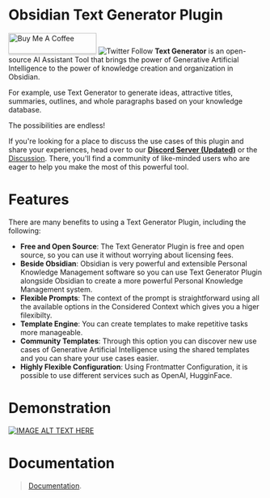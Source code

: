 
# Obsidian Text Generator Plugin 
<a href="https://www.buymeacoffee.com/haouarine" target="_blank"><img src="https://www.buymeacoffee.com/assets/img/custom_images/orange_img.png" alt="Buy Me A Coffee" style="height: 41px !important;width: 174px !important;box-shadow: 0px 3px 2px 0px rgba(190, 190, 190, 0.5) !important;-webkit-box-shadow: 0px 3px 2px 0px rgba(190, 190, 190, 0.5) !important;" ></a>
![Twitter Follow](https://img.shields.io/twitter/follow/TextGenPlugin?style=social)
**Text Generator** is an open-source AI Assistant Tool that brings the power of Generative Artificial Intelligence to the power of knowledge creation and organization in Obsidian.

For example, use Text Generator to generate ideas, attractive titles, summaries, outlines, and whole paragraphs based on your knowledge database.

The possibilities are endless!


If you're looking for a place to discuss the use cases of this plugin and share your experiences, head over to our [**Discord Server (Updated)**](https://discord.gg/BRYqetyjag) or the [Discussion](https://github.com/nhaouari/obsidian-textgenerator-plugin/discussions/categories/use-cases). There, you'll find a community of like-minded users who are eager to help you make the most of this powerful tool.

# Features

There are many benefits to using a Text Generator Plugin, including the following:

* **Free and Open Source**: The Text Generator Plugin is free and open source, so you can use it without worrying about licensing fees.
* **Beside Obsidian**: Obsidian is very powerful and extensible Personal Knowledge Management software so you can use Text Generator Plugin alongside Obsidian to create a more powerful Personal Knowledge Management system.
* **Flexible Prompts**: The context of the prompt is straightforward using all the available options in the Considered Context which gives you a higer filexibilty.
* **Template Engine**: You can create templates to make repetitive tasks more manageable.
* **Community Templates**: Through this option you can discover new use cases of Generative Artificial Intelligence using the shared templates and you can share your use cases easier.
* **Highly Flexible Configuration**: Using Frontmatter Configuration, it is possible to use different services such as OpenAI, HugginFace.
# Demonstration 
[![IMAGE ALT TEXT HERE](https://img.youtube.com/vi/OergqWCdFKc/0.jpg)](https://www.youtube.com/watch?v=OergqWCdFKc)
# Documentation 
> [Documentation](https://bit.ly/3ORwT00). 

